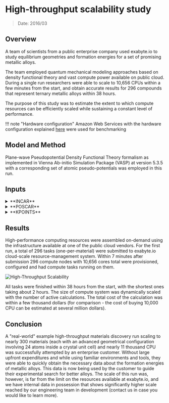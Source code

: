 # High-throughput scalability study

> Date: 2016/03

## Overview

A team of scientists from a public enterprise company used exabyte.io to study equilibrium geometries and formation energies for a set of promising metallic alloys. 

The team employed quantum mechanical modeling approaches based on density functional theory and vast compute power available on public cloud. During a single run researchers were able to scale to 10,656 CPUs within a few minutes from the start, and obtain accurate results for 296 compounds that represent ternary metallic alloys within 38 hours. 

The purpose of this study was to estimate the extent to which compute resources can be efficiently scaled while sustaining a constant level of performance.

!!! note "Hardware configuration"
    Amazon Web Services with the hardware configuration explained [here](../infrastructure/clusters/aws.md) were used for benchmarking

## Model and Method

Plane-wave Pseudopotential Density Functional Theory formalism as implemented in Vienna Ab-initio Simulation Package (VASP) at version 5.3.5 with a corresponding set of atomic pseudo-potentials was employed in this run.

<!-- ## Visualization

Below is an example visualization of a structure employed in this run.

![High-Throughput Scalability Structure](../images/HighThroughputScalabilityStructure.png "High-Throughput Scalability Structure")
 -->

## Inputs

<details markdown="1">
  <summary>**INCAR**</summary>

```text
ALGO = Normal
EDIFF = 0.0001
ENCUT = 520
IBRION = 2
ICHARG = 1
ISIF = 3
ISMEAR = 1
ISPIN = 2
LORBIT = 11
LREAL = Auto
LWAVE = False
MAGMOM = 24*0.6
NELM = 100
NPAR = 1
NSW = 50
PREC = Accurate
SIGMA = 0.2
```
</details>

<details markdown="1">
  <summary>**POSCAR**</summary>

```text
Li8 Al8 Cu8
1.0
11.687317 3.895772 -3.895772
-11.687317 3.895772 -3.895772
0.000000 1.947886 1.947886
Al Cu Li
8 8 8
direct
0.666667 0.333333 1.000000 Al
0.958333 0.791667 0.500000 Al
0.500000 0.500000 1.000000 Al
0.208333 0.041667 0.500000 Al
0.583333 0.916667 1.000000 Al
0.333333 0.666667 1.000000 Al
0.291667 0.458333 0.500000 Al
0.125000 0.625000 0.500000 Al
0.916667 0.583333 1.000000 Cu
0.875000 0.375000 0.500000 Cu
0.625000 0.125000 0.500000 Cu
0.750000 0.750000 1.000000 Cu
0.458333 0.291667 0.500000 Cu
0.791667 0.958333 0.500000 Cu
0.083333 0.416667 1.000000 Cu
0.375000 0.875000 0.500000 Cu
0.833333 0.166667 1.000000 Li
0.416667 0.083333 1.000000 Li
0.708333 0.541667 0.500000 Li
0.250000 0.250000 1.000000 Li
1.000000 1.000000 1.000000 Li
0.541667 0.708333 0.500000 Li
0.041667 0.208333 0.500000 Li
0.166667 0.833333 1.000000 Li
```
</details>

<details markdown="1">
  <summary>**KPOINTS**</summary>

```text
0
Gamma
1 1 2
```
</details>


## Results

High-performance computing resources were assembled on-demand using the infrastructure available at one of the public cloud vendors. For the first run, a total of 296 tasks (one-per-material) were submitted to exabyte.io cloud-scale resource-management system. Within 7 minutes after submission 296 compute nodes with 10,656 cores total were provisioned, configured and had compute tasks running on them.

![High-Throughput Scalability](../images/HighThroughputScalability.png "High-Throughput Scalability")

All tasks were finished within 38 hours from the start, with the shortest ones taking about 2 hours. The size of compute system was dynamically scaled with the number of active calculations. The total cost of the calculation was within a few thousand dollars (for comparison - the cost of buying 10,000 CPU can be estimated at several million dollars).


## Conclusion

A "real-world" example high-throughput materials discovery run scaling to nearly 300 materials (each with an advanced geometrical configuration involving 24 atoms inside a crystal unit cell) and nearly 11 thousand CPU was successfully attempted by an enterprise customer. Without large upfront expenditures and while using familiar environments and tools, they were able to quickly obtain the necessary data about the formation energies of metallic alloys. This data is now being used by the customer to guide their experimental search for better alloys. The scale of this run was, however, is far from the limit on the resources available at exabyte.io, and we have internal data in possession that shows significantly higher scale reached by our engineering team in development (contact us in case you would like to learn more).
